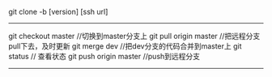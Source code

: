 git clone -b [version] [ssh url]

---

git  checkout master    //切换到master分支上
git pull origin master  //把远程分支pull下去，及时更新
git  merge dev          //把dev分支的代码合并到master上
git status              // 查看状态
git push origin master  //push到远程分支

---

